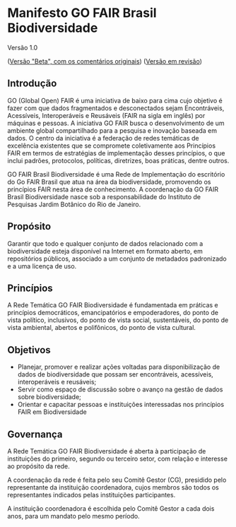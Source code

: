 # Manifesto GO FAIR Brasil Biodiversidade
Versão 1.0

([Versão "Beta", com os comentários originais](https://docs.google.com/document/d/1WaGLUlJOVa2jrRSnM4MoZcoDMaiwLsimqX99b7r2vZw/edit?usp=sharing))
([Versão em revisão](https://docs.google.com/document/d/1Tm4wZGIbXEEQ0MZv8LceqfvtHfoGsq73gJh3AykyTFs/edit?usp=sharing))

## Introdução

GO (Global Open) FAIR é uma iniciativa de baixo para cima cujo objetivo é fazer com que dados fragmentados e desconectados sejam Encontráveis, Acessíveis, Interoperáveis e Reusáveis (FAIR na sigla em inglês) por máquinas e pessoas. A iniciativa GO FAIR busca o desenvolvimento de um ambiente global compartilhado para a pesquisa e inovação baseada em dados. O centro da iniciativa é a federação de redes temáticas de excelência existentes que se compromete coletivamente aos Princípios FAIR em termos de estratégias de implementação desses princípios, o que inclui padrões, protocolos, políticas, diretrizes, boas práticas, dentre outros.

GO FAIR Brasil Biodiversidade é uma Rede de Implementação do escritório do Go FAIR Brasil que atua na área da biodiversidade, promovendo os princípios FAIR nesta área de conhecimento. A coordenação da GO FAIR Brasil Biodiversidade nasce sob a responsabilidade do Instituto de Pesquisas Jardim Botânico do Rio de Janeiro.

## Propósito

Garantir que todo e qualquer conjunto de dados relacionado com a biodiversidade esteja disponível na Internet em formato aberto, em repositórios públicos, associado a um conjunto de metadados padronizado e a uma licença de uso.


## Princípios

A Rede Temática GO FAIR Biodiversidade é fundamentada em práticas e princípios democráticos, emancipatórios e empoderadores, do ponto de vista político, inclusivos, do ponto de vista social, sustentáveis, do ponto de vista ambiental, abertos e polifônicos, do ponto de vista cultural.

## Objetivos

* Planejar, promover e realizar ações voltadas para disponibilização de dados de biodiversidade que possam ser encontráveis, acessíveis, interoperáveis e reusáveis;
* Servir como espaço de discussão sobre o avanço na gestão de dados sobre biodiversidade;
* Orientar e capacitar pessoas e instituições interessadas nos princípios FAIR em Biodiversidade


## Governança

A Rede Temática GO FAIR Biodiversidade é aberta à participação de instituições do primeiro, segundo ou terceiro setor, com relação e interesse ao propósito da rede.

A coordenação da rede é feita pelo seu Comitê Gestor (CG), presidido pelo representante da instituição coordenadora, cujos membros são todos os representantes indicados pelas instituições participantes.

A instituição coordenadora é escolhida pelo Comitê Gestor a cada dois anos, para um mandato pelo mesmo período.
